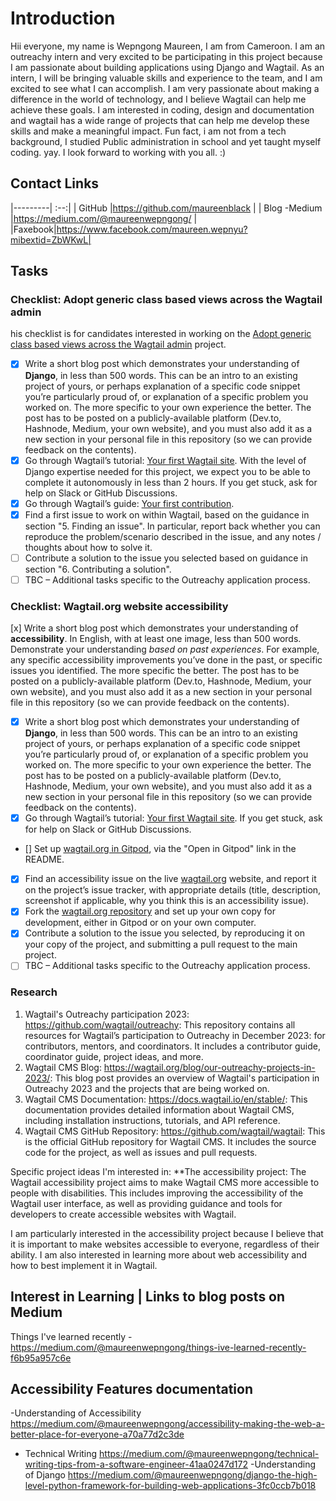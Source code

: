 # Introduction
Hii everyone, my name is Wepngong Maureen, I am from Cameroon.
I am an outreachy intern and very excited to be participating in this project because I am passionate about building applications using Django and Wagtail.
As an intern, I will be bringing valuable skills and experience to the team, and I am excited to see what I can accomplish.
I am very passionate about making a difference in the world of technology, and I believe Wagtail can help me achieve these goals. I am interested in coding, design and documentation and wagtail has a wide range of projects that can help me develop these skills and make a meaningful impact.
Fun fact, i am not from a tech background, I studied Public administration in school and yet taught myself coding. yay.
I look forward to working with you all. :)

## Contact Links
|---------| :--:|
| GitHub  |https://github.com/maureenblack   |
| Blog -Medium   |https://medium.com/@maureenwepngong/  |
|Faxebook|https://www.facebook.com/maureen.wepnyu?mibextid=ZbWKwL|

## Tasks
### Checklist: Adopt generic class based views across the Wagtail admin
his checklist is for candidates interested in working on the [Adopt generic class based views across the Wagtail admin](https://github.com/wagtail/outreachy/blob/main/project-ideas.md#adopt-generic-class-based-views-across-the-wagtail-admin) project.

- [x] Write a short blog post which demonstrates your understanding of **Django**, in less than 500 words. This can be an intro to an existing project of yours, or perhaps explanation of a specific code snippet you’re particularly proud of, or explanation of a specific problem you worked on. The more specific to your own experience the better. The post has to be posted on a publicly-available platform (Dev.to, Hashnode, Medium, your own website), and you must also add it as a new section in your personal file in this repository (so we can provide feedback on the contents).
- [x] Go through Wagtail’s tutorial: [Your first Wagtail site](https://docs.wagtail.org/en/stable/getting_started/tutorial.html). With the level of Django expertise needed for this project, we expect you to be able to complete it autonomously in less than 2 hours. If you get stuck, ask for help on Slack or GitHub Discussions.
- [x] Go through Wagtail’s guide: [Your first contribution](https://docs.wagtail.org/en/stable/contributing/first_contribution_guide.html).
- [x] Find a first issue to work on within Wagtail, based on the guidance in section "5. Finding an issue". In particular, report back whether you can reproduce the problem/scenario described in the issue, and any notes / thoughts about how to solve it.
- [ ] Contribute a solution to the issue you selected based on guidance in section "6. Contributing a solution".
- [ ] TBC – Additional tasks specific to the Outreachy application process.

### Checklist: Wagtail.org website accessibility
 [x] Write a short blog post which demonstrates your understanding of **accessibility**. In English, with at least one image, less than 500 words. Demonstrate your understanding _based on past experiences_. For example, any specific accessibility improvements you’ve done in the past, or specific issues you identified. The more specific the better. The post has to be posted on a publicly-available platform (Dev.to, Hashnode, Medium, your own website), and you must also add it as a new section in your personal file in this repository (so we can provide feedback on the contents).
- [x] Write a short blog post which demonstrates your understanding of **Django**, in less than 500 words. This can be an intro to an existing project of yours, or perhaps explanation of a specific code snippet you’re particularly proud of, or explanation of a specific problem you worked on. The more specific to your own experience the better. The post has to be posted on a publicly-available platform (Dev.to, Hashnode, Medium, your own website), and you must also add it as a new section in your personal file in this repository (so we can provide feedback on the contents).
- [x] Go through Wagtail’s tutorial: [Your first Wagtail site](https://docs.wagtail.org/en/stable/getting_started/tutorial.html). If you get stuck, ask for help on Slack or GitHub Discussions.
- [] Set up [wagtail.org in Gitpod](https://github.com/wagtail/wagtail.org), via the "Open in Gitpod" link in the README.
- [x] Find an accessibility issue on the live [wagtail.org](https://wagtail.org/) website, and report it on the project’s issue tracker, with appropriate details (title, description, screenshot if applicable, why you think this is an accessibility issue).
- [x] Fork the [wagtail.org repository](https://github.com/wagtail/wagtail.org) and set up your own copy for development, either in Gitpod or on your own computer.
- [x] Contribute a solution to the issue you selected, by reproducing it on your copy of the project, and submitting a pull request to the main project.
- [ ] TBC – Additional tasks specific to the Outreachy application process.

### Research
1. Wagtail's Outreachy participation 2023: https://github.com/wagtail/outreachy: This repository contains all resources for Wagtail’s participation to Outreachy in December 2023: for contributors, mentors, and coordinators. It includes a contributor guide, coordinator guide, project ideas, and more.
2. Wagtail CMS Blog: https://wagtail.org/blog/our-outreachy-projects-in-2023/: This blog post provides an overview of Wagtail's participation in Outreachy 2023 and the projects that are being worked on.
3. Wagtail CMS Documentation: https://docs.wagtail.io/en/stable/: This documentation provides detailed information about Wagtail CMS, including installation instructions, tutorials, and API reference.
4. Wagtail CMS GitHub Repository: https://github.com/wagtail/wagtail: This is the official GitHub repository for Wagtail CMS. It includes the source code for the project, as well as issues and pull requests.

Specific project ideas I'm interested in:
**The accessibility project:
The Wagtail accessibility project aims to make Wagtail CMS more accessible to people with disabilities. This includes improving the accessibility of the Wagtail user interface, as well as providing guidance and tools for developers to create accessible websites with Wagtail.

I am particularly interested in the accessibility project because I believe that it is important to make websites accessible to everyone, regardless of their ability. I am also interested in learning more about web accessibility and how to best implement it in Wagtail.

## Interest in Learning | Links to blog posts on Medium
 Things I've learned recently
 -https://medium.com/@maureenwepngong/things-ive-learned-recently-f6b95a957c6e

## Accessibility Features documentation
 -Understanding of Accessibility 
 https://medium.com/@maureenwepngong/accessibility-making-the-web-a-better-place-for-everyone-a70a77d2c3de
 - Technical Writing
 https://medium.com/@maureenwepngong/technical-writing-tips-from-a-software-engineer-41aa0247d172
 -Understanding of Django
 https://medium.com/@maureenwepngong/django-the-high-level-python-framework-for-building-web-applications-3fc0ccb7b018
